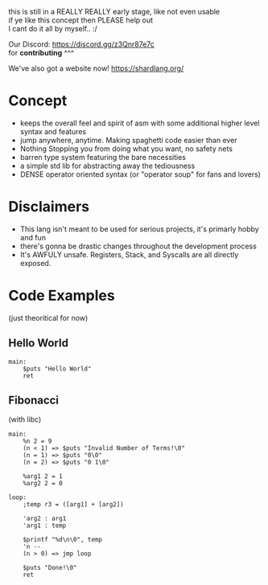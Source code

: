 this is still in a REALLY REALLY early stage, like not even usable  
if ye like this concept then PLEASE help out  
I cant do it all by myself.. :/  

Our Discord: https://discord.gg/z3Qnr87e7c  
for **contributing** ^^^   

We've also got a website now! https://shardlang.org/


# Concept
- keeps the overall feel and spirit of asm with some additional higher level syntax and features 
- jump anywhere, anytime. Making spaghetti code easier than ever
- Nothing Stopping you from doing what you want, no safety nets
- barren type system featuring the bare necessities
- a simple std lib for abstracting away the tediousness
- DENSE operator oriented syntax (or "operator soup" for fans and lovers)

# Disclaimers
- This lang isn't meant to be used for serious projects, it's primarly hobby and fun
- there's gonna be drastic changes throughout the development process
- It's AWFULY unsafe. Registers, Stack, and Syscalls are all directly exposed.

# Code Examples
(just theoritical for now)

## Hello World
```
main:
    $puts "Hello World"
    ret
```

## Fibonacci
(with libc)
```
main:
    %n 2 = 9
    (n < 1) => $puts "Invalid Number of Terms!\0"
    (n = 1) => $puts "0\0"
    (n = 2) => $puts "0 1\0"

    %arg1 2 = 1
    %arg2 2 = 0

loop:
    ;temp r3 = ([arg1] + [arg2])

    'arg2 : arg1
    'arg1 : temp

    $printf "%d\n\0", temp 
    'n --
    (n > 0) => jmp loop

    $puts "Done!\0"
    ret
```

